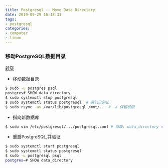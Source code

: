 ```yaml
---
title: Postgresql -- Move Data Directory
date: 2019-09-29 16:18:31
tags:
- postgresql
categories: 
- computer
- linux
---
```


### 移动PostgreSQL数据目录
[转载](https://www.digitalocean.com/community/tutorials/how-to-move-a-postgresql-data-directory-to-a-new-location-on-ubuntu-16-04)

+ 移动数据目录
```Bash
$ sudo -u postgres psql
postgres# SHOW data_directory
$ sudo systemctl stop postgresql
$ sudo systemctl status postgresql  # 确认已停止.
$ sudo rsync -av /var/lib/postgresql /mnt/... # -a 保留权限
```
+ 指向新数据库
```Bash
$ sudo vim /etc/postgresql/.../postgresql.conf # 修改: data_directory = '新路径...'
```

+ 重启PostgreSQL,并验证
```Bash
$ sudo systemctl start postgresql
$ sudo systemctl status postgresql
$ sudo -u postgresql psql
postgres=# SHOW data_directory
```
